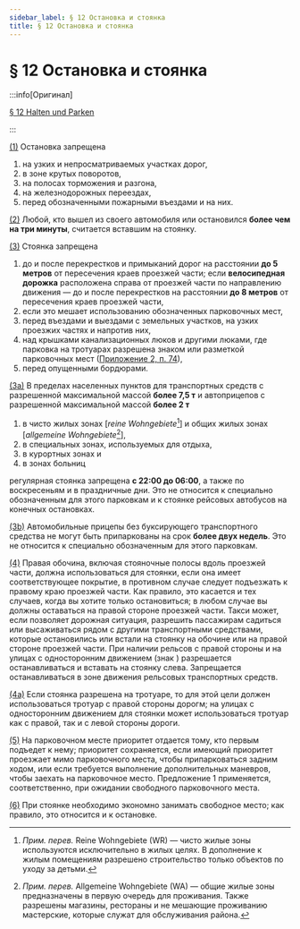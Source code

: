 ```yaml
---
sidebar_label: § 12 Остановка и стоянка
title: § 12 Остановка и стоянка
---
```


<VerifiedTranslationIcon />

# § 12 Остановка и стоянка

:::info[Оригинал]

[§ 12 Halten und Parken](https://www.gesetze-im-internet.de/stvo_2013/__12.html)

:::

<span id="1">[(1)](#1)</span> Остановка запрещена
1. на узких и непросматриваемых участках дорог,
2. в зоне крутых поворотов,
3. на полосах торможения и разгона,
4. на железнодорожных переездах,
5. перед обозначенными пожарными въездами и на них.


<span id="2">[(2)](#2)</span> Любой, кто вышел из своего автомобиля или остановился **более чем на три минуты**, считается вставшим на стоянку.


<span id="3">[(3)](#3)</span> Стоянка запрещена
1. до и после перекрестков и примыканий дорог на расстоянии **до 5 метров** от пересечения краев
проезжей части; eсли **велосипедная дорожка** расположена справа от проезжей части по
направлению движения — до и после перекрестков на расстоянии **до 8 метров** от
пересечения краев проезжей части,
2. если это мешает использованию обозначенных парковочных мест,
3. перед въездами и выездами с земельных участков, на узких проезжих частях и напротив них,
4. над крышками канализационных люков и другими люками, где парковка на тротуарах разрешена
знаком <TrafficSign sign="315"/> или разметкой парковочных мест ([Приложение 2, п. 74](/docs/appendix-2#74)),
5. перед опущенными бордюрами.


<span id="3a">[(3a)](#3a)</span> В пределах населенных пунктов для транспортных средств с разрешенной максимальной массой
**более 7,5 т** и автоприцепов с разрешенной максимальной массой **более 2 т**  
1. в чисто жилых зонах [*reine Wohngebiete*[^1]] и общих жилых зонах [*allgemeine Wohngebiete*[^2]],
2. в специальных зонах, используемых для отдыха,
3. в курортных зонах и
4. в зонах больниц  

регулярная стоянка запрещена **с 22:00 до 06:00**, а также по воскресеньям и в праздничные дни. Это
не относится к специально обозначенным для этого парковкам и к стоянке рейсовых автобусов на конечных
остановках.


<span id="3b">[(3b)](#3b)</span> Автомобильные прицепы без буксирующего транспортного средства не могут быть припаркованы
на срок **более двух недель**. Это не относится к специально обозначенным для этого парковкам.


<span id="4">[(4)](#4)</span> Правая обочина, включая стояночные полосы вдоль проезжей части, должна использоваться для
стоянки, если она имеет соответствующее покрытие, в противном случае следует подъезжать к
правому краю проезжей части. Как правило, это касается и тех случаев, когда вы хотите только
остановиться; в любом случае вы должны оставаться на правой стороне проезжей части. Такси может,
если позволяет дорожная ситуация, разрешить пассажирам садиться или высаживаться рядом с другими
транспортными средствами, которые остановились или встали на стоянку на обочине или на правой
стороне проезжей части. При наличии рельсов с правой стороны и на улицах с односторонним движением
(знак <TrafficSign sign="220" />) разрешается останавливаться и вставать на стоянку слева. 
Запрещается останавливаться в зоне движения рельсовых транспортных средств.


<span id="4a">[(4a)](#4a)</span> Если стоянка разрешена на тротуаре, то для этой цели должен использоваться тротуар с правой стороны дорогм; на улицах с односторонним движением для стоянки может использоваться тротуар как с правой, так и с левой стороны дороги.


<span id="5">[(5)](#5)</span> На парковочном месте приоритет отдается тому, кто первым подъедет к нему;
приоритет сохраняется, если имеющий приоритет проезжает мимо парковочного места, чтобы
припарковаться задним ходом, или если требуется выполнение дополнительных маневров, чтобы заехать на парковочное место.
Предложение 1 применяется, соответственно, при ожидании свободного парковочного места.


<span id="6">[(6)](#6)</span> При стоянке необходимо экономно занимать свободное место; как правило, это относится и к остановке.

[^1]: *Прим. перев.* Reine Wohngebiete (WR) — чисто жилые зоны используются исключительно в жилых целях. В дополнение к жилым помещениям разрешено строительство только объектов по уходу за детьми. 
[^2]: *Прим. перев.* Allgemeine Wohngebiete (WA) — общие жилые зоны предназначены в первую очередь для проживания.
Также разрешены магазины, рестораны и не мешающие проживанию мастерские, которые служат для обслуживания района. 